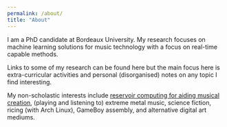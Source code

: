 ```yaml
---
permalink: /about/
title: "About"
---
```


I am a PhD candidate at Bordeaux University. My research focuses on machine learning solutions for music technology with a focus on real-time capable methods. 

Links to some of my research can be found here but the main focus here is extra-curricular activities and personal (disorganised) notes on any topic I find interesting. 

My non-scholastic interests include [reservoir computing for aiding musical creation](https://remi-audio.com/), (playing and listening to) extreme metal music, science fiction, ricing (with Arch Linux), GameBoy assembly, and alternative digital art mediums.